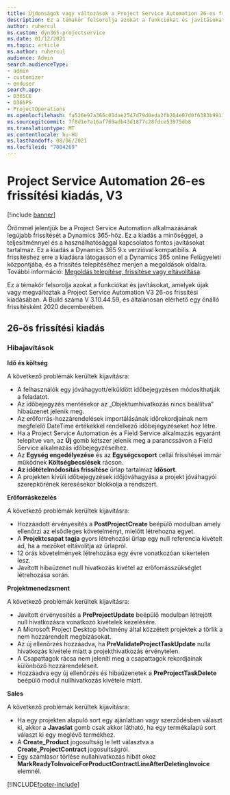 ```yaml
---
title: Újdonságok vagy változások a Project Service Automation 26-es frissítési kiadásának V3 változatában
description: Ez a témakör felsorolja azokat a funkciókat és javításokat, amelyek elérhetők a Project Service Automation V3. 26-os frissítési kiadásában.
author: ruhercul
ms.custom: dyn365-projectservice
ms.date: 01/12/2021
ms.topic: article
ms.author: ruhercul
audience: Admin
search.audienceType:
- admin
- customizer
- enduser
search.app:
- D365CE
- D365PS
- ProjectOperations
ms.openlocfilehash: fa526e97a366c01dae2547d79d0eda2fb204e07d0f6383b991165b9eecd836e9
ms.sourcegitcommit: 7f8d1e7a16af769adb43d1877c28fdce53975db8
ms.translationtype: MT
ms.contentlocale: hu-HU
ms.lasthandoff: 08/06/2021
ms.locfileid: "7004269"
---
```

# <a name="project-service-automation-update-release-26-v3"></a>Project Service Automation 26-es frissítési kiadás, V3

[!include [banner](../includes/psa-now-project-operations.md)]

Örömmel jelentjük be a Project Service Automation alkalmazásának legújabb frissítését a Dynamics 365-höz. Ez a kiadás a minőséggel, a teljesítménnyel és a használhatósággal kapcsolatos fontos javításokat tartalmaz. Ez a kiadás a Dynamics 365 9.x verzióval kompatibilis. A frissítéshez erre a kiadásra látogasson el a Dynamics 365 online Felügyeleti központjába, és a frissítés telepítéséhez menjen a megoldások oldalra. További információ: [Megoldás telepítése, frissítése vagy eltávolítása](/power-platform/admin/install-remove-preferred-solution).

Ez a témakör felsorolja azokat a funkciókat és javításokat, amelyek újak vagy megváltoztak a Project Service Automation V3 26-os frissítési kiadásában. A Build száma V 3.10.44.59, és általánosan elérhető egy önálló frissítésként 2020 decemberében.

## <a name="update-release-26"></a>26-ös frissítési kiadás

### <a name="bug-fixes"></a>Hibajavítások

**Idő és költség**

A következő problémák kerültek kijavításra:

- A felhasználók egy jóváhagyott/elküldött időbejegyzésen módosíthatják a feladatot.
- Az időbejegyzés mentésekor az „Objektumhivatkozás nincs beállítva” hibaüzenet jelenik meg.
- Az erőforrás-hozzárendelések importálásának időrekordjainak nem megfelelő DateTime értékekkel rendelkező időbejegyzéseket hoz létre.
- Ha a Project Service Automation és a Field Service alkalmazás egyaránt telepítve van, az **Új** gomb kétszer jelenik meg a parancssávon a Field Service alkalmazás időbejegyzéseihez.
- Az **Egység engedélyezése** és az **Egységcsoport** cellái frissítései immár működnek **Költségbecslések** rácson.
- **Az időtételmódosítás frissítése** űrlap tartalmaz **Idősort**.
- A projekten kívüli időbejegyzések időjóváhagyása a projekt jóváhagyói szerepkörének keresésekor blokkolja a rendszert.

**Erőforráskezelés**

A következő problémák kerültek kijavításra:

- Hozzáadott érvényesítés a **PostProjectCreate** beépülő modulban amely ellenőrzi az elsődleges követelményt, mielőtt létrehozna egyet.
- A **Projektcsapat tagja** gyors létrehozási űrlap egy null referencia kivételt ad, ha a mezőket eltávolítja az űrlapról.
- 12 órás követelmények létrehozása egy évre vonatkozóan sikertelen lesz.
- Javított hibaüzenet null hivatkozás kivétel az erőforrásszükséglet létrehozása során.

**Projektmenedzsment**

A következő problémák kerültek kijavításra:

- Javított érvényesítés a **PreProjectUpdate** beépülő modulban létrejött null hivatkozásra vonatkozó kivételek kezelésére.
- A Microsoft Project Desktop bővítmény által közzétett projektek a törlik a nem hozzárendelt megbízásokat.
- Az új ellenőrzés hozzáadva, ha **PreValidateProjectTaskUpdate** nulla hivatkozás kivétele miatt a projekthivatkozás érvénytelen.
- A Csapattagok rácsa nem jeleníti meg a csapattagok rekordjainak különböző hozzárendeléseit.
- Hozzáadva egy új ellenőrzés és hibaüzenetek a **PreProjectTaskDelete** beépülő modul nullhivatkozás kivétele miatt.

**Sales**

A következő problémák kerültek kijavításra:

- Ha egy projekten alapuló sort egy ajánlatban vagy szerződésben választ ki, akkor a **Javaslat** gomb csak akkor látható, ha egy termékalapú sort választ ki egy meglévő termékhez.
- A **Create_Product** jogosultság le lett választva a **Create_ProjectContract** jogosultságról.
- Egy számlasor törlése nullahivatkozás hibát okoz **MarkReadyToInvoiceForProductContractLineAfterDeletingInvoice** elemnél.


[!INCLUDE[footer-include](../includes/footer-banner.md)]